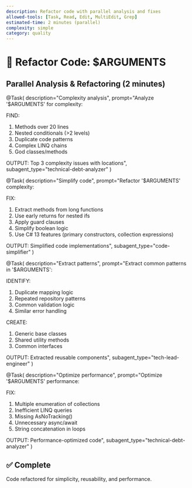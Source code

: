 ```yaml
---
description: Refactor code with parallel analysis and fixes
allowed-tools: [Task, Read, Edit, MultiEdit, Grep]
estimated-time: 2 minutes (parallel)
complexity: simple
category: quality
---
```


# 🔧 Refactor Code: $ARGUMENTS

## Parallel Analysis & Refactoring (2 minutes)

@Task(
  description="Complexity analysis",
  prompt="Analyze '$ARGUMENTS' for complexity:
  
  FIND:
  1. Methods over 20 lines
  2. Nested conditionals (>2 levels)
  3. Duplicate code patterns
  4. Complex LINQ chains
  5. God classes/methods
  
  OUTPUT: Top 3 complexity issues with locations",
  subagent_type="technical-debt-analyzer"
)

@Task(
  description="Simplify code",
  prompt="Refactor '$ARGUMENTS' complexity:
  
  FIX:
  1. Extract methods from long functions
  2. Use early returns for nested ifs
  3. Apply guard clauses
  4. Simplify boolean logic
  5. Use C# 13 features (primary constructors, collection expressions)
  
  OUTPUT: Simplified code implementations",
  subagent_type="code-simplifier"
)

@Task(
  description="Extract patterns",
  prompt="Extract common patterns in '$ARGUMENTS':
  
  IDENTIFY:
  1. Duplicate mapping logic
  2. Repeated repository patterns
  3. Common validation logic
  4. Similar error handling
  
  CREATE:
  1. Generic base classes
  2. Shared utility methods
  3. Common interfaces
  
  OUTPUT: Extracted reusable components",
  subagent_type="tech-lead-engineer"
)

@Task(
  description="Optimize performance",
  prompt="Optimize '$ARGUMENTS' performance:
  
  FIX:
  1. Multiple enumeration of collections
  2. Inefficient LINQ queries
  3. Missing AsNoTracking()
  4. Unnecessary async/await
  5. String concatenation in loops
  
  OUTPUT: Performance-optimized code",
  subagent_type="technical-debt-analyzer"
)

## ✅ Complete
Code refactored for simplicity, reusability, and performance.